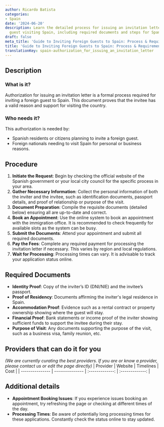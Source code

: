 ```yaml
---
author: Ricardo Batista
categories:
- Spain
date: '2024-06-20'
description: Learn the detailed process for issuing an invitation letter for a foreign
  guest visiting Spain, including required documents and steps for Spanish residents.
draft: false
meta_title: 'Guide to Inviting Foreign Guests to Spain: Process & Requirements'
title: 'Guide to Inviting Foreign Guests to Spain: Process & Requirements'
translationKey: spain-authorization_for_issuing_an_invitation_letter
---
```


## Description
### What is it?
Authorization for issuing an invitation letter is a formal process required for inviting a foreign guest to Spain. This document proves that the invitee has a valid reason and support for visiting the country.

### Who needs it?
This authorization is needed by:
- Spanish residents or citizens planning to invite a foreign guest.
- Foreign nationals needing to visit Spain for personal or business reasons.

## Procedure
1. **Initiate the Request**: Begin by checking the official website of the Spanish government or your local city council for the specific process in your area.
2. **Gather Necessary Information**: Collect the personal information of both the inviter and the invitee, such as identification documents, passport details, and proof of relationship or purpose of the visit.
3. **Document Preparation**: Compile the requisite documents (detailed below) ensuring all are up-to-date and correct.
4. **Book an Appointment**: Use the online system to book an appointment with the immigration office. It is recommended to check frequently for available slots as the system can be busy.
5. **Submit the Documents**: Attend your appointment and submit all required documents.
6. **Pay the Fees**: Complete any required payment for processing the invitation letter if necessary. This varies by region and local regulations.
7. **Wait for Processing**: Processing times can vary. It is advisable to track your application status online.

## Required Documents
- **Identity Proof**: Copy of the inviter’s ID (DNI/NIE) and the invitee’s passport.
- **Proof of Residency**: Documents affirming the inviter's legal residence in Spain.
- **Accommodation Proof**: Evidence such as a rental contract or property ownership showing where the guest will stay.
- **Financial Proof**: Bank statements or income proof of the inviter showing sufficient funds to support the invitee during their stay.
- **Purpose of Visit**: Any documents supporting the purpose of the visit, such as a business visa, family reunion, etc.

## Providers that can do it for you
_(We are currently curating the best providers. If you are or know a provider, please contact us or edit the page directly)_
| Provider        |     Website     |     Timelines    |       Cost      |
| --------------- | --------------- |  :-------------: | :-------------: |

## Additional details
- **Appointment Booking Issues**: If you experience issues booking an appointment, try refreshing the page or checking at different times of the day.
- **Processing Times**: Be aware of potentially long processing times for these applications. Constantly check the status online to stay updated.
